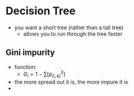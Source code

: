 # Decision Tree #
- you want a short tree (rather than a tall tree)
    - allows you to run through the tree faster

## Gini impurity ##
- function:
    - $G_i = 1 - \sum[p_(i,k)^2]$
- the more spread out it is, the more impure it is
- 
